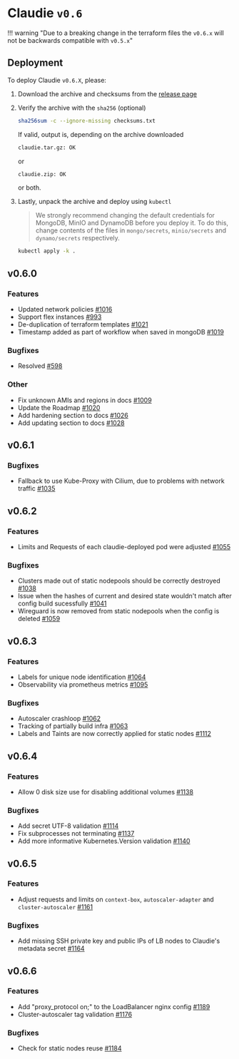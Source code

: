 # Claudie `v0.6`

!!! warning "Due to a breaking change in the terraform files the `v0.6.x` will not be backwards compatible with `v0.5.x`"

## Deployment

To deploy Claudie `v0.6.X`, please:

1. Download the archive and checksums from the [release page](https://github.com/berops/claudie/releases)

2. Verify the archive with the `sha256` (optional)

    ```sh
    sha256sum -c --ignore-missing checksums.txt
    ```

   If valid, output is, depending on the archive downloaded

    ```sh
    claudie.tar.gz: OK
    ```

   or

    ```sh
    claudie.zip: OK
    ```

   or both.

3. Lastly, unpack the archive and deploy using `kubectl`

   > We strongly recommend changing the default credentials for MongoDB, MinIO and DynamoDB before you deploy it. To do this, change contents of the files in `mongo/secrets`, `minio/secrets` and `dynamo/secrets` respectively.

    ```sh
    kubectl apply -k .
    ```

## v0.6.0

### Features
- Updated network policies [#1016](https://github.com/berops/claudie/pull/1016)
- Support flex instances [#993](https://github.com/berops/claudie/pull/993)
- De-duplication of terraform templates [#1021](https://github.com/berops/claudie/pull/1021)
- Timestamp added as part of workflow when saved in mongoDB [#1019](https://github.com/berops/claudie/pull/1019)

### Bugfixes
- Resolved [#598](https://github.com/berops/claudie/issues/598)

### Other
- Fix unknown AMIs and regions in docs [#1009](https://github.com/berops/claudie/pull/1009)
- Update the Roadmap [#1020](https://github.com/berops/claudie/pull/1020)
- Add hardening section to docs [#1026](https://github.com/berops/claudie/pull/1026)
- Add updating section to docs [#1028](https://github.com/berops/claudie/pull/1028)


## v0.6.1

### Bugfixes
- Fallback to use Kube-Proxy with Cilium, due to problems with network traffic  [#1035](https://github.com/berops/claudie/pull/1035)


## v0.6.2

### Features
- Limits and Requests of each claudie-deployed pod were adjusted [#1055](https://github.com/berops/claudie/pull/1055)

### Bugfixes
- Clusters made out of static nodepools should be correctly destroyed [#1038](https://github.com/berops/claudie/pull/1038)
- Issue when the hashes of current and desired state wouldn't match after config build sucessfully  [#1041](https://github.com/berops/claudie/pull/1041)
- Wireguard is now removed from static nodepools when the config is deleted [#1059](https://github.com/berops/claudie/pull/1059)


## v0.6.3

### Features
- Labels for unique node identification  [#1064](https://github.com/berops/claudie/pull/1064)
- Observability via prometheus metrics [#1095](https://github.com/berops/claudie/pull/1095)

### Bugfixes
- Autoscaler crashloop [#1062](https://github.com/berops/claudie/pull/1062)
- Tracking of partially build infra [#1063](https://github.com/berops/claudie/pull/1063)
- Labels and Taints are now correctly applied for static nodes [#1112](https://github.com/berops/claudie/pull/1112)

## v0.6.4

### Features
- Allow 0 disk size use for disabling additional volumes [#1138](https://github.com/berops/claudie/pull/1138)

### Bugfixes
- Add secret UTF-8 validation [#1114](https://github.com/berops/claudie/pull/1114)
- Fix subprocesses not terminating [#1137](https://github.com/berops/claudie/pull/1137)
- Add more informative Kubernetes.Version validation [#1140](https://github.com/berops/claudie/pull/1140)

## v0.6.5

### Features
- Adjust requests and limits on `context-box`, `autoscaler-adapter` and `cluster-autoscaler` [#1161](https://github.com/berops/claudie/issues/1161)

### Bugfixes
- Add missing SSH private key and public IPs of LB nodes to Claudie's metadata secret [#1164](https://github.com/berops/claudie/issues/1164)


## v0.6.6

### Features
* Add "proxy_protocol on;" to the LoadBalancer nginx config [#1189](https://github.com/berops/claudie/pull/1189)
* Cluster-autoscaler tag validation [#1176](https://github.com/berops/claudie/pull/1176)
### Bugfixes
* Check for static nodes reuse [#1184](https://github.com/berops/claudie/pull/1184)
